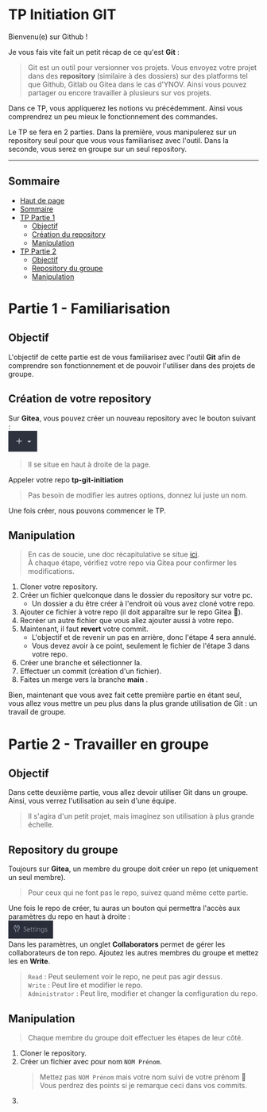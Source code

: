 # TP Initiation GIT

Bienvenu(e) sur Github !

Je vous fais vite fait un petit récap de ce qu'est **Git** :
> Git est un outil pour versionner vos projets. Vous envoyez votre projet dans des **repository** (similaire à des dossiers) sur des platforms tel que Github, Gitlab ou Gitea dans le cas d'YNOV. Ainsi vous pouvez partager ou encore travailler à plusieurs sur vos projets.

Dans ce TP, vous appliquerez les notions vu précédemment. Ainsi vous comprendrez un peu mieux le fonctionnement des commandes.

Le TP se fera en 2 parties. Dans la première, vous manipulerez sur un repository seul pour que vous vous familiarisez avec l'outil. Dans la seconde, vous serez en groupe sur un seul repository.

---
## Sommaire

- [Haut de page](#tp-initiation-git)
- [Sommaire](#sommaire)
- [TP Partie 1](#partie-1---familiarisation)
    - [Objectif](#objectif)
    - [Création du repository](#création-de-votre-repository)
    - [Manipulation](#manipulation)
- [TP Partie 2](#partie-2---travailler-en-groupe)
    - [Objectif](#objectif-1)
    - [Repository du groupe](#repository-du-groupe)
    - [Manipulation](#manipulation-1)

# Partie 1 - Familiarisation
## Objectif
L'objectif de cette partie est de vous familiarisez avec l'outil **Git** afin de comprendre son fonctionnement et de pouvoir l'utiliser dans des projets de groupe.

## Création de votre repository
Sur **Gitea**, vous pouvez créer un nouveau repository avec le bouton suivant :\
![](./images/create_repo.png)
> Il se situe en haut à droite de la page.

Appeler votre repo **tp-git-initiation**
> Pas besoin de modifier les autres options, donnez lui juste un nom.

Une fois créer, nous pouvons commencer le TP.

## Manipulation
> En cas de soucie, une doc récapitulative se situe [ici](./doc/).\
> À chaque étape, vérifiez votre repo via Gitea pour confirmer les modifications.
1. Cloner votre repository.
2. Créer un fichier quelconque dans le dossier du repository sur votre pc.
    - Un dossier a du être créer à l'endroit où vous avez cloné votre repo.
3. Ajouter ce fichier à votre repo (il doit apparaître sur le repo Gitea 👀).
4. Recréer un autre fichier que vous allez ajouter aussi à votre repo.
5. Maintenant, il faut **revert** votre commit.
    - L'objectif et de revenir un pas en arrière, donc l'étape 4 sera annulé.
    - Vous devez avoir à ce point, seulement le fichier de l'étape 3 dans votre repo.
6. Créer une branche et sélectionner la.
7. Effectuer un commit (création d'un fichier).
8. Faites un merge vers la branche **main** .

Bien, maintenant que vous avez fait cette première partie en étant seul, vous allez vous mettre un peu plus dans la plus grande utilisation de Git : un travail de groupe.

# Partie 2 - Travailler en groupe
## Objectif
Dans cette deuxième partie, vous allez devoir utiliser Git dans un groupe. Ainsi, vous verrez l'utilisation au sein d'une équipe.
> Il s'agira d'un petit projet, mais imaginez son utilisation à plus grande échelle.

## Repository du groupe
Toujours sur **Gitea**, un membre du groupe doit créer un repo (et uniquement un seul membre).
> Pour ceux qui ne font pas le repo, suivez quand même cette partie.

Une fois le repo de créer, tu auras un bouton qui permettra l'accès aux paramètres du repo en haut à droite :\
![](./images/settings_repo.png)\
Dans les paramètres, un onglet **Collaborators** permet de gérer les collaborateurs de ton repo. Ajoutez les autres membres du groupe et mettez les en **Write**.
> `Read` : Peut seulement voir le repo, ne peut pas agir dessus.\
> `Write` : Peut lire et modifier le repo.\
> `Administrator` : Peut lire, modifier et changer la configuration du repo.
## Manipulation
> Chaque membre du groupe doit effectuer les étapes de leur côté.

1. Cloner le repository.
2. Créer un fichier avec pour nom `NOM Prénom`.
    > Mettez pas `NOM Prénom` mais votre nom suivi de votre prénom 👀\
    > Vous perdrez des points si je remarque ceci dans vos commits.
3. 